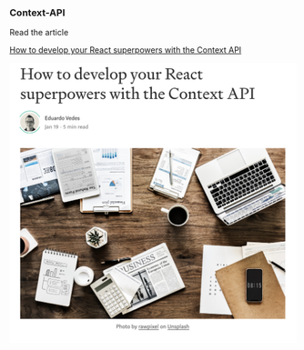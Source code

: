### Context-API

Read the article

[How to develop your React superpowers with the Context API
](https://medium.freecodecamp.org/how-to-develop-your-react-superpowers-with-the-context-api-61e0ab952c02)

![Alt text](/img/preview.png?raw=true "Optional Title")



